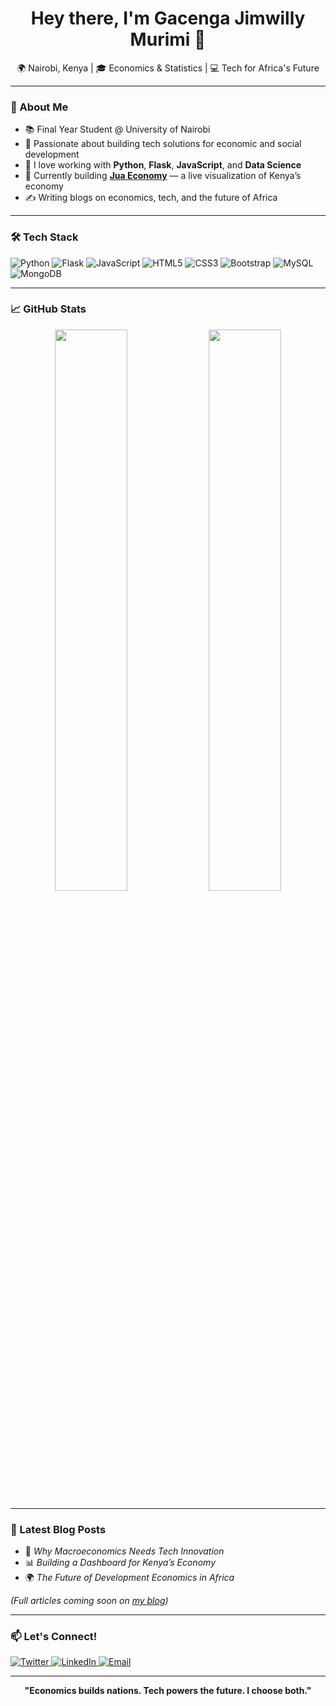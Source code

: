 <h1 align="center">Hey there, I'm Gacenga Jimwilly Murimi 👋</h1>

<p align="center">
🌍 Nairobi, Kenya | 🎓 Economics & Statistics | 💻 Tech for Africa's Future
</p>

---

### 🚀 About Me
- 📚  Final Year Student @ University of Nairobi
- 🧠  Passionate about building tech solutions for economic and social development
- 💬  I love working with **Python**, **Flask**, **JavaScript**, and **Data Science**
- 🔭  Currently building **[Jua Economy](https://gacenga.github.io/Jimwilly_Murimi_Gacenga/)** — a live visualization of Kenya’s economy
- ✍️  Writing blogs on economics, tech, and the future of Africa

---

### 🛠️ Tech Stack
![Python](https://img.shields.io/badge/Python-3776AB?style=flat&logo=python&logoColor=white)
![Flask](https://img.shields.io/badge/Flask-000000?style=flat&logo=flask&logoColor=white)
![JavaScript](https://img.shields.io/badge/JavaScript-323330?style=flat&logo=javascript&logoColor=F7DF1E)
![HTML5](https://img.shields.io/badge/HTML5-E34F26?style=flat&logo=html5&logoColor=white)
![CSS3](https://img.shields.io/badge/CSS3-1572B6?style=flat&logo=css3&logoColor=white)
![Bootstrap](https://img.shields.io/badge/Bootstrap-563D7C?style=flat&logo=bootstrap&logoColor=white)
![MySQL](https://img.shields.io/badge/MySQL-4479A1?style=flat&logo=mysql&logoColor=white)
![MongoDB](https://img.shields.io/badge/MongoDB-4EA94B?style=flat&logo=mongodb&logoColor=white)

---

### 📈 GitHub Stats
<p align="center">
  <img src="https://github-readme-stats.vercel.app/api?username=gacenga&show_icons=true&theme=tokyonight" width="48%" />
  <img src="https://github-readme-stats.vercel.app/api/top-langs/?username=gacenga&layout=compact&theme=tokyonight" width="48%" />
</p>

---

### 📰 Latest Blog Posts
<!-- BLOG-POST-LIST:START -->
- 🚀 *Why Macroeconomics Needs Tech Innovation*
- 📊 *Building a Dashboard for Kenya’s Economy*
- 🌍 *The Future of Development Economics in Africa*
<!-- BLOG-POST-LIST:END -->

*(Full articles coming soon on [my blog](https://gacenga.github.io/Jimwilly_Murimi_Gacenga/))*

---

### 📫 Let's Connect!
<p align="left">
  <a href="https://twitter.com/your-twitter" target="_blank">
    <img alt="Twitter" src="https://img.shields.io/badge/Twitter-1DA1F2?style=flat&logo=twitter&logoColor=white" />
  </a>
  <a href="https://www.linkedin.com/in/your-linkedin/" target="_blank">
    <img alt="LinkedIn" src="https://img.shields.io/badge/LinkedIn-0077B5?style=flat&logo=linkedin&logoColor=white" />
  </a>
  <a href="mailto:your-email@gmail.com">
    <img alt="Email" src="https://img.shields.io/badge/Email-D14836?style=flat&logo=gmail&logoColor=white" />
  </a>
</p>

---

<div align="center">
    <b>"Economics builds nations. Tech powers the future. I choose both."</b>
</div>


<!--
**gacenga/gacenga** is a ✨ _special_ ✨ repository because its `README.md` (this file) appears on your GitHub profile.

Here are some ideas to get you started:

- 🔭 I’m currently working on ...
- 🌱 I’m currently learning ...
- 👯 I’m looking to collaborate on ...
- 🤔 I’m looking for help with ...
- 💬 Ask me about ...
- 📫 How to reach me: ...
- 😄 Pronouns: ...
- ⚡ Fun fact: ...
-->
